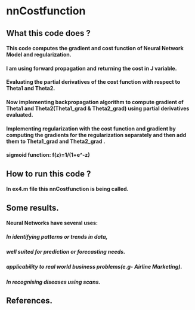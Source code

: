 # nnCostfunction

## What this code does ?
#### This code computes the gradient and cost function of Neural Network Model and regularization.
#### I am using forward propagation and returning the cost in J variable.
#### Evaluating the partial derivatives of  the cost function with respect to Theta1 and Theta2.
#### Now implementing backpropagation algorithm to compute gradient of Theta1 and Theta2(Theta1_grad & Theta2_grad) using partial derivatives evaluated.
#### Implementing regularization with the cost function and gradient by computing the gradients for the regularization separately and then add them to Theta1_grad and Theta2_grad .
#### sigmoid function: f(z)=1/(1+e^-z)

## How to run this code ?
#### In ex4.m file this nnCostfunction is being called. 

## Some results.
#### Neural Networks have several uses: 
##### In identifying patterns or trends in data,
##### well suited for prediction or forecasting needs.
##### applicability to real world business problems(e.g- Airline Marketing).
##### In recognising diseases using scans.

## References.


